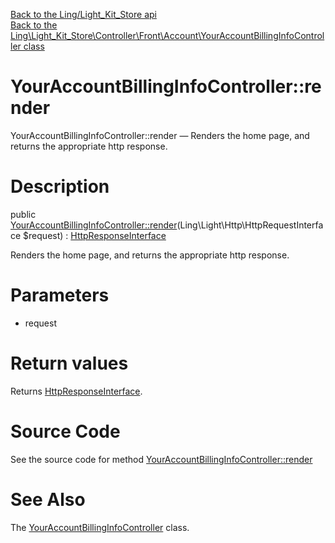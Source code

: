 [Back to the Ling/Light_Kit_Store api](https://github.com/lingtalfi/Light_Kit_Store/blob/master/doc/api/Ling/Light_Kit_Store.md)<br>
[Back to the Ling\Light_Kit_Store\Controller\Front\Account\YourAccountBillingInfoController class](https://github.com/lingtalfi/Light_Kit_Store/blob/master/doc/api/Ling/Light_Kit_Store/Controller/Front/Account/YourAccountBillingInfoController.md)


YourAccountBillingInfoController::render
================



YourAccountBillingInfoController::render — Renders the home page, and returns the appropriate http response.




Description
================


public [YourAccountBillingInfoController::render](https://github.com/lingtalfi/Light_Kit_Store/blob/master/doc/api/Ling/Light_Kit_Store/Controller/Front/Account/YourAccountBillingInfoController/render.md)(Ling\Light\Http\HttpRequestInterface $request) : [HttpResponseInterface](https://github.com/lingtalfi/Light/blob/master/doc/api/Ling/Light/Http/HttpResponseInterface.md)




Renders the home page, and returns the appropriate http response.




Parameters
================


- request

    


Return values
================

Returns [HttpResponseInterface](https://github.com/lingtalfi/Light/blob/master/doc/api/Ling/Light/Http/HttpResponseInterface.md).








Source Code
===========
See the source code for method [YourAccountBillingInfoController::render](https://github.com/lingtalfi/Light_Kit_Store/blob/master/Controller/Front/Account/YourAccountBillingInfoController.php#L24-L36)


See Also
================

The [YourAccountBillingInfoController](https://github.com/lingtalfi/Light_Kit_Store/blob/master/doc/api/Ling/Light_Kit_Store/Controller/Front/Account/YourAccountBillingInfoController.md) class.



